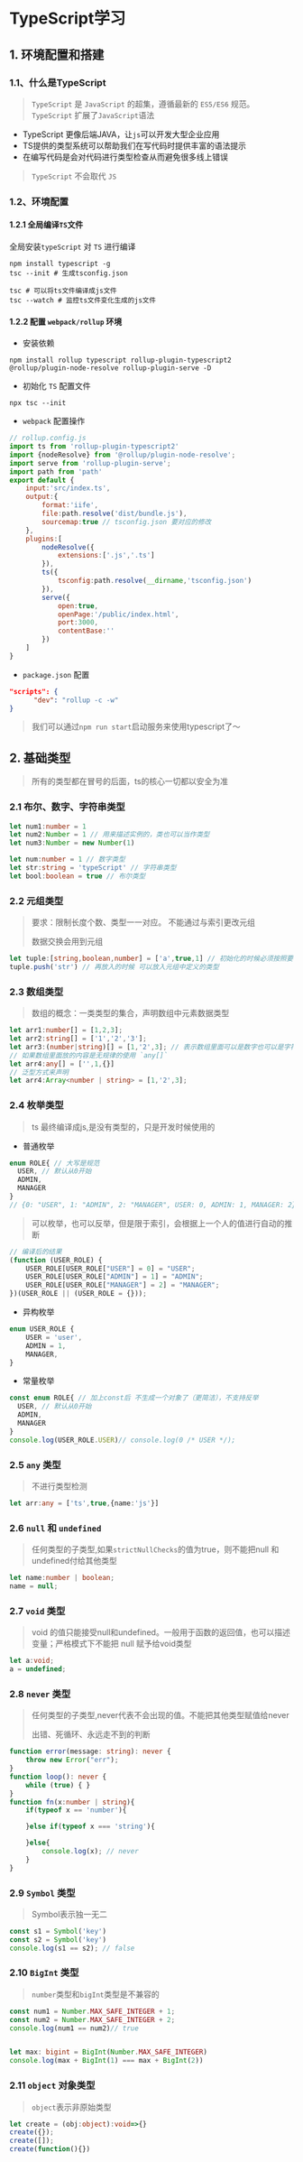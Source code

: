 # TypeScript学习

## 1. 环境配置和搭建

### 1.1、什么是TypeScript

> `TypeScript` 是 `JavaScript` 的超集，遵循最新的 `ES5/ES6` 规范。`TypeScript` 扩展了`JavaScript`语法

- TypeScript 更像后端JAVA，让`js`可以开发大型企业应用
- TS提供的类型系统可以帮助我们在写代码时提供丰富的语法提示
- 在编写代码是会对代码进行类型检查从而避免很多线上错误

> `TypeScript` 不会取代 `JS`

### 1.2、环境配置

#### 1.2.1 全局编译`TS`文件

全局安装`typeScript` 对 `TS` 进行编译

```shell
npm install typescript -g
tsc --init # 生成tsconfig.json
```

```shell
tsc # 可以将ts文件编译成js文件
tsc --watch # 监控ts文件变化生成的js文件
```

#### 1.2.2 配置 `webpack/rollup` 环境

- 安装依赖

```shell
npm install rollup typescript rollup-plugin-typescript2 @rollup/plugin-node-resolve rollup-plugin-serve -D
```

- 初始化 `TS` 配置文件

```shell
npx tsc --init
```

- `webpack` 配置操作

```js
// rollup.config.js
import ts from 'rollup-plugin-typescript2'
import {nodeResolve} from '@rollup/plugin-node-resolve';
import serve from 'rollup-plugin-serve';
import path from 'path'
export default {
    input:'src/index.ts',
    output:{
        format:'iife',
        file:path.resolve('dist/bundle.js'), 
        sourcemap:true // tsconfig.json 要对应的修改
    },
    plugins:[
        nodeResolve({
            extensions:['.js','.ts']
        }),
        ts({
            tsconfig:path.resolve(__dirname,'tsconfig.json')
        }),
        serve({
            open:true,
            openPage:'/public/index.html',
            port:3000,
            contentBase:''
        })
    ]
}
```

- `package.json` 配置

```json
"scripts": {
      "dev": "rollup -c -w"
}
```

> 我们可以通过`npm run start`启动服务来使用typescript了～

## 2. 基础类型

> 所有的类型都在冒号的后面，ts的核心一切都以安全为准

### 2.1 布尔、数字、字符串类型

```typescript
let num1:number = 1
let num2:Number = 1 // 用来描述实例的，类也可以当作类型
let num3:Number = new Number(1)

let num:number = 1 // 数字类型
let str:string = 'typeScript' // 字符串类型
let bool:boolean = true // 布尔类型
```

### 2.2 元组类型

> 要求：限制长度个数、类型一一对应。 不能通过与索引更改元组
>
> 数据交换会用到元组

```typescript
let tuple:[string,boolean,number] = ['a',true,1] // 初始化的时候必须按照要求填入数据
tuple.push('str') // 再放入的时候 可以放入元组中定义的类型
```

### 2.3 数组类型

> 数组的概念：一类类型的集合，声明数组中元素数据类型

```typescript
let arr1:number[] = [1,2,3];
let arr2:string[] = ['1','2','3'];
let arr3:(number|string)[] = [1,'2',3]; // 表示数组里面可以是数字也可以是字符串
// 如果数组里面放的内容是无规律的使用 `any[]` 
let arr4:any[] = ['',1,{}]
// 泛型方式来声明
let arr4:Array<number | string> = [1,'2',3]; 
```

### 2.4 枚举类型

> ts 最终编译成js,是没有类型的，只是开发时候使用的

- 普通枚举

```typescript
enum ROLE{ // 大写是规范
  USER, // 默认从0开始
  ADMIN,
  MANAGER
}
// {0: "USER", 1: "ADMIN", 2: "MANAGER", USER: 0, ADMIN: 1, MANAGER: 2}
```

> 可以枚举，也可以反举，但是限于索引，会根据上一个人的值进行自动的推断

```js
// 编译后的结果
(function (USER_ROLE) {
    USER_ROLE[USER_ROLE["USER"] = 0] = "USER";
    USER_ROLE[USER_ROLE["ADMIN"] = 1] = "ADMIN";
    USER_ROLE[USER_ROLE["MANAGER"] = 2] = "MANAGER";
})(USER_ROLE || (USER_ROLE = {}));
```

- 异构枚举

```typescript
enum USER_ROLE {
    USER = 'user',
    ADMIN = 1,
    MANAGER,
}
```

- 常量枚举

```typescript
const enum ROLE{ // 加上const后 不生成一个对象了（更简洁），不支持反举
  USER, // 默认从0开始
  ADMIN,
  MANAGER
}
console.log(USER_ROLE.USER)// console.log(0 /* USER */);
```

### 2.5 `any` 类型

> 不进行类型检测

```typescript
let arr:any = ['ts',true,{name:'js'}]
```

### 2.6 `null` 和 `undefined`

> 任何类型的子类型,如果`strictNullChecks`的值为true，则不能把null 和 undefined付给其他类型

```typescript
let name:number | boolean;
name = null;
```

### 2.7 `void` 类型

> void 的值只能接受null和undefined。一般用于函数的返回值，也可以描述变量；严格模式下不能把 null 赋予给void类型

```typescript
let a:void;
a = undefined;
```

### 2.8 `never` 类型

> 任何类型的子类型,never代表不会出现的值。不能把其他类型赋值给never
>
> 出错、死循环、永远走不到的判断

```typescript
function error(message: string): never {
    throw new Error("err");
}
function loop(): never {
    while (true) { }
}
function fn(x:number | string){
    if(typeof x == 'number'){

    }else if(typeof x === 'string'){

    }else{
        console.log(x); // never
    }
}
```

### 2.9 `Symbol` 类型

> Symbol表示独一无二

```typescript
const s1 = Symbol('key')
const s2 = Symbol('key')
console.log(s1 == s2); // false
```

### 2.10 `BigInt` 类型

>`number`类型和`bigInt`类型是不兼容的

```typescript
const num1 = Number.MAX_SAFE_INTEGER + 1;
const num2 = Number.MAX_SAFE_INTEGER + 2;
console.log(num1 == num2)// true


let max: bigint = BigInt(Number.MAX_SAFE_INTEGER)
console.log(max + BigInt(1) === max + BigInt(2))
```

### 2.11 `object` 对象类型

> `object`表示非原始类型

```typescript
let create = (obj:object):void=>{}
create({});
create([]);
create(function(){})
```

